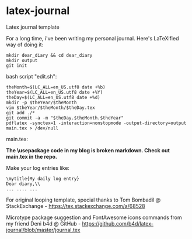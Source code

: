 # latex-journal
Latex journal template

For a long time, i've been writing my personal journal. Here's LaTeXified way of doing it:

```
mkdir dear_diary && cd dear_diary
mkdir output
git init
```

bash script "edit.sh":

```
theMonth=$(LC_ALL=en_US.utf8 date +%b)
theYear=$(LC_ALL=en_US.utf8 date +%Y)
theDay=$(LC_ALL=en_US.utf8 date +%d)
mkdir -p $theYear/$theMonth
vim $theYear/$theMonth/$theDay.tex 
git add ./*
git commit -a -m "$theDay.$theMonth.$theYear"
pdflatex -synctex=1 -interaction=nonstopmode -output-directory=output main.tex > /dev/null
```

main.tex:

**The \usepackage code in my blog is broken markdown. Check out main.tex in the repo.**

Make your log entries like:

```
\mytitle{My daily log entry}
Dear diary,\\
... .... ...
```

For original looping template, special thanks to Tom Bombadil @ StackExchange - https://tex.stackexchange.com/a/68528

Microtype package suggestion and FontAwesome icons commands from my friend Deni b4d @ GitHub - https://github.com/b4d/latex-journal/blob/master/journal.tex
